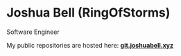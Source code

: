 # Joshua Bell (RingOfStorms)

Software Engineer

My public repositories are hosted here: **[git.joshuabell.xyz](https://git.joshuabell.xyz)**
